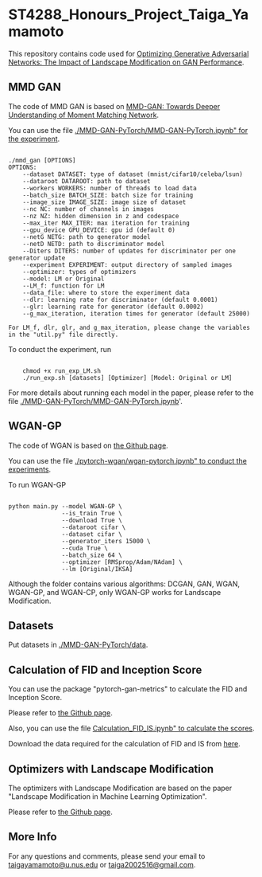 # ST4288_Honours_Project_Taiga_Yamamoto

This repository contains code used for [Optimizing Generative Adversarial Networks: The Impact of Landscape Modification on GAN Performance](https://github.com/TaigaYamamoto516/ST4288_Honours_Project_Taiga_Yamamoto/blob/main/ST4288_Honours_Thesis_Taiga_Yamamoto.pdf).

## MMD GAN

The code of MMD GAN is based on [MMD-GAN: Towards Deeper Understanding of Moment Matching Network](https://github.com/OctoberChang/MMD-GAN).

You can use the file [./MMD-GAN-PyTorch/MMD-GAN-PyTorch.ipynb" for the experiment](https://github.com/TaigaYamamoto516/ST4288_Honours_Project_Taiga_Yamamoto/blob/main/MMD-GAN-PyTorch/MMD-GAN-PyTorch.ipynb).

```

./mmd_gan [OPTIONS]
OPTIONS:
    --dataset DATASET: type of dataset (mnist/cifar10/celeba/lsun)
    --dataroot DATAROOT: path to dataset
    --workers WORKERS: number of threads to load data
    --batch_size BATCH_SIZE: batch size for training
    --image_size IMAGE_SIZE: image size of dataset
    --nc NC: number of channels in images
    --nz NZ: hidden dimension in z and codespace
    --max_iter MAX_ITER: max iteration for training
    --gpu_device GPU_DEVICE: gpu id (default 0)
    --netG NETG: path to generator model
    --netD NETD: path to discriminator model
    --Diters DITERS: number of updates for discriminator per one generator update
    --experiment EXPERIMENT: output directory of sampled images
    --optimizer: types of optimizers
    --model: LM or Original
    --LM_f: function for LM
    --data_file: where to store the experiment data
    --dlr: learning rate for discriminator (default 0.0001)
    --glr: learning rate for generator (default 0.0002)
    --g_max_iteration, iteration times for generator (default 25000)

For LM_f, dlr, glr, and g_max_iteration, please change the variables in the "util.py" file directly.

```

To conduct the experiment, run
```

    chmod +x run_exp_LM.sh
    ./run_exp.sh [datasets] [Optimizer] [Model: Original or LM]

```

For more details about running each model in the paper, please refer to the file [./MMD-GAN-PyTorch/MMD-GAN-PyTorch.ipynb](https://github.com/TaigaYamamoto516/ST4288_Honours_Project_Taiga_Yamamoto/blob/main/MMD-GAN-PyTorch/MMD-GAN-PyTorch.ipynb)'.

## WGAN-GP

The code of WGAN is based on [the Github page](https://github.com/Zeleni9/pytorch-wgan).

You can use the file [./pytorch-wgan/wgan-pytorch.ipynb" to conduct the experiments](https://github.com/TaigaYamamoto516/ST4288_Honours_Project_Taiga_Yamamoto/blob/main/pytorch-wgan/wgan-pytorch.ipynb).

To run WGAN-GP

```

python main.py --model WGAN-GP \
               --is_train True \
               --download True \
               --dataroot cifar \
               --dataset cifar \
               --generator_iters 15000 \
               --cuda True \
               --batch_size 64 \
               --optimizer [RMSprop/Adam/NAdam] \
               --lm [Original/IKSA]

```

Although the folder contains various algorithms: DCGAN, GAN, WGAN, WGAN-GP, and WGAN-CP, only WGAN-GP works for Landscape Modification.

## Datasets

Put datasets in [./MMD-GAN-PyTorch/data](https://github.com/TaigaYamamoto516/ST4288_Honours_Project_Taiga_Yamamoto/tree/main/MMD-GAN-PyTorch/data).

## Calculation of FID and Inception Score

You can use the package "pytorch-gan-metrics" to calculate the FID and Inception Score.

Please refer to [the Github page](https://github.com/w86763777/pytorch-gan-metrics).

Also, you can use the file [Calculation_FID_IS.ipynb" to calculate the scores](https://github.com/TaigaYamamoto516/ST4288_Honours_Project_Taiga_Yamamoto/blob/main/Calculation_FID_IS.ipynb).

Download the data required for the calculation of FID and IS from [here](https://drive.google.com/drive/folders/1UBdzl6GtNMwNQ5U-4ESlIer43tNjiGJC).


## Optimizers with Landscape Modification

The optimizers with Landscape Modification are based on the paper "Landscape Modification in Machine Learning Optimization".

Please refer to [the Github page](https://github.com/IoanaTodea22/LandscapeModification.git).

## More Info

For any questions and comments, please send your email to taigayamamoto@u.nus.edu or taiga2002516@gmail.com.
